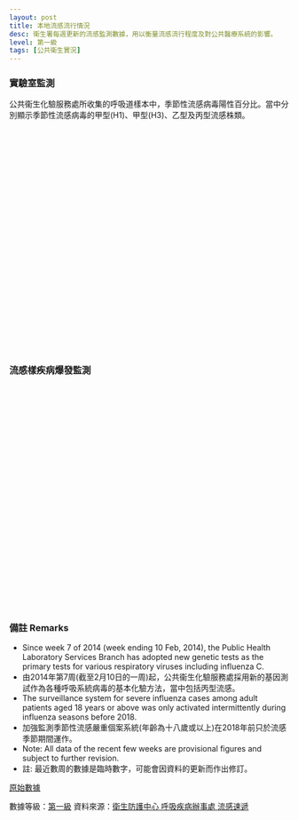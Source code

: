 ```yaml
---
layout: post
title: 本地流感流行情況
desc: 衛生署每週更新的流感監測數據，用以衡量流感流行程度及對公共醫療系統的影響。
level: 第一級
tags: [公共衛生實況]
---
```


<script src="https://cdnjs.cloudflare.com/ajax/libs/jquery/3.1.0/jquery.min.js"></script>
<script src="https://cdnjs.cloudflare.com/ajax/libs/jquery-sheetrock/1.1.4/dist/sheetrock.min.js"></script>
<script src="https://cdnjs.cloudflare.com/ajax/libs/moment.js/2.20.1/moment.min.js"></script>
<script src="https://cdnjs.cloudflare.com/ajax/libs/moment.js/2.20.1/locale/zh-hk.js"></script>
<script src="https://code.highcharts.com/stock/highstock.js"></script>




### 實驗室監測
公共衞生化驗服務處所收集的呼吸道樣本中，季節性流感病毒陽性百分比。當中分別顯示季節性流感病毒的甲型(H1)、甲型(H3)、乙型及丙型流感株類。

<div id="lab_surveillance" style="height: 400px; min-width: 310px"></div>

### 流感樣疾病爆發監測

<div id="outbreak_surveillance" style="height: 400px; min-width: 310px"></div>

### 備註 Remarks
- Since week 7 of 2014 (week ending 10 Feb, 2014), the Public Health Laboratory Services Branch has adopted new genetic tests as the primary tests for various respiratory viruses including influenza C.
- 由2014年第7周(截至2月10日的一周)起，公共衞生化驗服務處採用新的基因測試作為各種呼吸系統病毒的基本化驗方法，當中包括丙型流感。
- The surveillance system for severe influenza cases among adult patients aged 18 years or above was only activated intermittently during influenza seasons before 2018.
- 加強監測季節性流感嚴重個案系統(年齡為十八歲或以上)在2018年前只於流感季節期間運作。
- Note: All data of the recent few weeks are provisional figures and subject to further revision.
- 註: 最近數周的數據是臨時數字，可能會因資料的更新而作出修訂。


[原始數據](https://docs.google.com/spreadsheets/d/e/2PACX-1vTvpcEo56ToyySz2JPIH9tn4x78WYndxxcsJUHqrLsrREYJs2TWvTG2YUMwat5Bfyrl2KR0Ey2lSvlH/pubhtml)

數據等級：[第一級](/faq/#datalevel)
資料來源：[衛生防護中心 呼吸疾病辦事處 流感速遞](https://www.chp.gov.hk/tc/resources/29/304.html)

<script>  
	
var settings =  {

        rangeSelector: {
            selected: 4,
	    buttons: [{
		    type: 'ytd',
		    text: '一星期'
		}, {
		    type: 'month',
		    count: 1,
		    text: '一個月'
		}, {
		    type: 'month',
		    count: 3,
		    text: '三個月'
		}, {
		    type: 'month',
		    count: 6,
		    text: '六個月'
		}, {
		    type: 'year',
		    count: 1,
		    text: '一年'
		}, {
		    type: 'all',
		    text: '全部'
		}],
        },
	
    	time: {
        	useUTC: false
	},
        yAxis: {
            plotLines: [{
                value: 0,
                width: 2,
                color: 'silver'
            }]
        },
        tooltip: {
            pointFormat: '<span style="color:{series.color}">{series.name}</span>: <b>{point.y}</b>)<br/>',
            split: true
        }
    };
	var flu_sample_count_series = [];
	var flu_outbreaks = [];
	
    function updateChart(error, options, response) {
      console.log(response.rows);
      for (var i = 3; i < 7; i++) {
      	seriesNum = i-3;
	dataLabel = ["A(H1)甲型(H1)", "A(H3)甲型(H3)", "B乙型", "C丙型"]
      	flu_sample_count_series[seriesNum] = {name:dataLabel[seriesNum],data:[]};
	for (var j=1; j<response.rows.length; j++){
		flu_sample_count_series[seriesNum].data.push(
			[moment(response.rows[j].cellsArray[0], 'DD/MM/YYYY').valueOf(),
			parseInt(response.rows[j].cellsArray[i])]);
	}
      }
      Highcharts.stockChart('lab_surveillance', $.extend(settings, { series : flu_sample_count_series}));
      for (var i = 7; i < 8; i++) {
	flu_outbreaks[0] = {name:"學校/院舍爆發宗數", data: []};
	for (var j=1; j<response.rows.length; j++){
		flu_outbreaks[0].data.push(
			[moment(response.rows[j].cellsArray[0], 'DD/MM/YYYY').valueOf(),
			parseInt(response.rows[j].cellsArray[i])]);
	}	
      }
      Highcharts.stockChart('outbreak_surveillance', $.extend(settings, { series : flu_outbreaks}));

    }

    var mySpreadsheet = 'https://docs.google.com/spreadsheets/d/1EB5xOIotB7cWWyjXakpgwxJ1BypCaN5eEyPYYvYngkQ/edit?#gid=0';
    // Load an entire worksheet.
    sheetrock({
      url: mySpreadsheet,  
      query: "select D,E,F,G,H,I,J,Q order by D",
      callback: updateChart
    });
</script>
